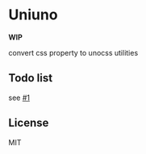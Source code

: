 # Uniuno

**WIP**

convert css property to unocss utilities

## Todo list

see [#1](https://github.com/enpitsuLin/uniuno/issues/1)

## License

MIT
